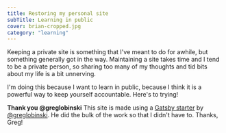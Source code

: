 ```yaml
---
title: Restoring my personal site
subTitle: Learning in public
cover: brian-cropped.jpg
category: "learning"
---
```


Keeping a private site is something that I've meant to do for awhile, but something generally got in the way. Maintaining a site takes time and I tend to be a private person, so sharing too many of my thoughts and tid bits about my life is a bit unnerving.

I'm doing this because I want to learn in public, because I think it is a powerful way to keep yourself accountable. Here's to trying!

**Thank you @greglobinski**
This site is made using a [Gatsby starter](https://github.com/greglobinski/gatsby-starter-personal-blog) by [@greglobinski](https://github.com/greglobinski). He did the bulk of the work so that I didn't have to. Thanks, Greg!
